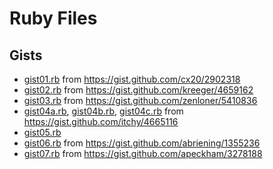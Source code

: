 # Ruby Files

## Gists

- [gist01.rb](gist01.rb) from https://gist.github.com/cx20/2902318
- [gist02.rb](gist02.rb) from https://gist.github.com/kreeger/4659162
- [gist03.rb](gist03.rb) from https://gist.github.com/zenloner/5410836
- [gist04a.rb](gist04a.rb), [gist04b.rb](gist04b.rb), [gist04c.rb](gist04c.rb) from https://gist.github.com/itchy/4665116
- [gist05.rb](gist05.rb)
- [gist06.rb](gist06.rb) from https://gist.github.com/abriening/1355236
- [gist07.rb](gist07.rb) from https://gist.github.com/apeckham/3278188

